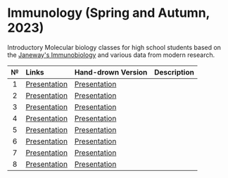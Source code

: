 # Immunology (Spring and Autumn, 2023)

Introductory Molecular biology classes for high school students based on the [Janeway's Immunobiology](https://disk.yandex.ru/i/yxtCqMzjfZwCoA) and various data from modern research. 

| № | Links | Hand-drown Version | Description | 
| :-----: | :----- | :----- | :----- |
| 1 | [Presentation]() | [Presentation]() |  |
| 2 | [Presentation]() | [Presentation]() |  |
| 3 | [Presentation]() | [Presentation]() |  |
| 4 | [Presentation]() | [Presentation]() |  |
| 5 | [Presentation]() | [Presentation]() |  |
| 6 | [Presentation]() | [Presentation]() |  |
| 7 | [Presentation]() | [Presentation]() |  |
| 8 | [Presentation]() | [Presentation]() |  |
